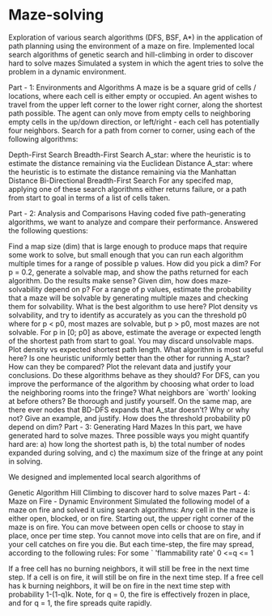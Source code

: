 # Maze-solving

Exploration of various search algorithms (DFS, BSF, A*) in the application of path planning using the environment of a maze on fire.
Implemented local search algorithms of genetic search and hill-climbing in order to discover hard to solve mazes
Simulated a system in which the agent tries to solve the problem in a dynamic environment.

Part - 1: Environments and Algorithms
A maze is be a square grid of cells / locations, where each cell is either empty or occupied. An agent wishes to travel from the upper left corner to the lower right corner, along the shortest path possible. The agent can only move from empty cells to neighboring empty cells in the up/down direction, or left/right - each cell has potentially four neighbors. Search for a path from corner to corner, using each of the following algorithms:

Depth-First Search
Breadth-First Search
A_star: where the heuristic is to estimate the distance remaining via the Euclidean Distance
A_star: where the heuristic is to estimate the distance remaining via the Manhattan Distance
Bi-Directional Breadth-First Search
For any specifed map, applying one of these search algorithms either returns failure, or a path from start to goal in terms of a list of cells taken.

Part - 2: Analysis and Comparisons
Having coded five path-generating algorithms, we want to analyze and compare their performance. Answered the following questions:

Find a map size (dim) that is large enough to produce maps that require some work to solve, but small enough that you can run each algorithm multiple times for a range of possible p values. How did you pick a dim?
For p = 0.2, generate a solvable map, and show the paths returned for each algorithm. Do the results make sense?
Given dim, how does maze-solvability depend on p? For a range of p values, estimate the probability that a maze will be solvable by generating multiple mazes and checking them for solvability. What is the best algorithm to use here? Plot density vs solvability, and try to identify as accurately as you can the threshold p0 where for p < p0, most mazes are solvable, but p > p0, most mazes are not solvable.
For p in [0; p0] as above, estimate the average or expected length of the shortest path from start to goal. You may discard unsolvable maps. Plot density vs expected shortest path length. What algorithm is most useful here?
Is one heuristic uniformly better than the other for running A_star? How can they be compared? Plot the relevant data and justify your conclusions.
Do these algorithms behave as they should?
For DFS, can you improve the performance of the algorithm by choosing what order to load the neighboring rooms into the fringe? What neighbors are `worth' looking at before others? Be thorough and justify yourself.
On the same map, are there ever nodes that BD-DFS expands that A_star doesn't? Why or why not? Give an example, and justify.
How does the threshold probability p0 depend on dim?
Part - 3: Generating Hard Mazes
In this part, we have generated hard to solve mazes. Three possible ways you might quantify hard are: a) how long the shortest path is, b) the total number of nodes expanded during solving, and c) the maximum size of the fringe at any point in solving.

We designed and implemented local search algorithms of

Genetic Algorithm
Hill Climbing to discover hard to solve mazes
Part - 4: Maze on Fire - Dynamic Environment
Simulated the following model of a maze on fire and solved it using search algorithms: Any cell in the maze is either open, blocked, or on fire. Starting out, the upper right corner of the maze is on fire. You can move between open cells or choose to stay in place, once per time step. You cannot move into cells that are on fire, and if your cell catches on fire you die. But each time-step, the fire may spread, according to the following rules: For some ` 'flammability rate' 0 <=q <= 1

If a free cell has no burning neighbors, it will still be free in the next time step.
If a cell is on fire, it will still be on fire in the next time step.
If a free cell has k burning neighbors, it will be on fire in the next time step with probability 1-(1-q)k. Note, for q = 0, the fire is effectively frozen in place, and for q = 1, the fire spreads quite rapidly.
